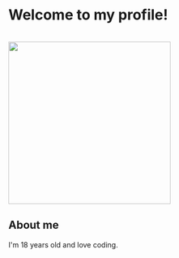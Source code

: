 <h1>Welcome to my profile!</h1>

<br><img src="https://github.com/user-attachments/assets/0d767087-a45a-4484-aa07-ca0c34b79d1a" width="320"><br>

## About me
I'm 18 years old and love coding.

